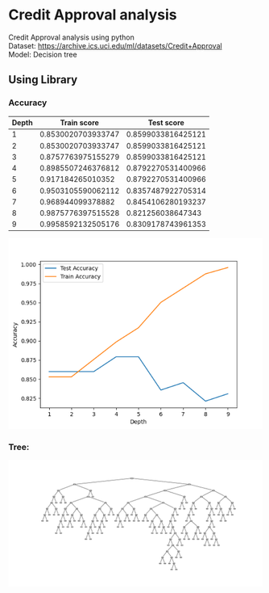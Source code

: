 # Credit Approval analysis
Credit Approval analysis using python  
Dataset: https://archive.ics.uci.edu/ml/datasets/Credit+Approval  
Model: Decision tree


## Using Library  
### Accuracy  
Depth  | Train score  |  Test score  |
----- | ----- | ----- |
1 | 0.8530020703933747 | 0.8599033816425121 |
2 | 0.8530020703933747 | 0.8599033816425121 |
3 | 0.8757763975155279 | 0.8599033816425121 |
4 | 0.8985507246376812 | 0.8792270531400966 |
5 | 0.917184265010352 | 0.8792270531400966 |
6 | 0.9503105590062112 | 0.8357487922705314 |
7 | 0.968944099378882 | 0.8454106280193237 |
8 | 0.9875776397515528 | 0.821256038647343 |
9 | 0.9958592132505176 | 0.8309178743961353 
![Image](https://github.com/minmeeen/Credit-Approval-analysis/blob/main/image/accuracy_plt.png)

### Tree:  
![Image](https://github.com/minmeeen/Credit-Approval-analysis/blob/main/image/tree_by_scikit.png)


